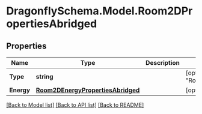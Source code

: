 
# DragonflySchema.Model.Room2DPropertiesAbridged

## Properties

Name | Type | Description | Notes
------------ | ------------- | ------------- | -------------
**Type** | **string** |  | [optional] [default to "Room2DPropertiesAbridged"]
**Energy** | [**Room2DEnergyPropertiesAbridged**](Room2DEnergyPropertiesAbridged.md) |  | [optional] 

[[Back to Model list]](../README.md#documentation-for-models)
[[Back to API list]](../README.md#documentation-for-api-endpoints)
[[Back to README]](../README.md)

